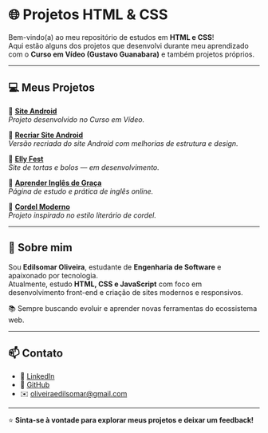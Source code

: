 # 🌐 Projetos HTML & CSS  

Bem-vindo(a) ao meu repositório de estudos em **HTML e CSS**!  
Aqui estão alguns dos projetos que desenvolvi durante meu aprendizado com o **Curso em Vídeo (Gustavo Guanabara)** e também projetos próprios.

---

## 💻 Meus Projetos  

🔹 [**Site Android**](https://edilsomar.github.io/html-css/Site%20Android/index.html)  
*Projeto desenvolvido no Curso em Vídeo.*

🔹 [**Recriar Site Android**](https://edilsomar.github.io/html-css/Recriar-site-android/index.html)  
*Versão recriada do site Android com melhorias de estrutura e design.*

🔹 [**Elly Fest**](https://edilsomar.github.io/html-css/Elly-Fest/index.html)  
*Site de tortas e bolos — em desenvolvimento.*

🔹 [**Aprender Inglês de Graça**](https://edilsomar.github.io/html-css/Inglês/index.html)  
*Página de estudo e prática de inglês online.*

🔹 [**Cordel Moderno**](https://edilsomar.github.io/html-css/Site-Cordel/index.html)  
*Projeto inspirado no estilo literário de cordel.*

---

## 🚀 Sobre mim  

Sou **Edilsomar Oliveira**, estudante de **Engenharia de Software** e apaixonado por tecnologia.  
Atualmente, estudo **HTML, CSS e JavaScript** com foco em desenvolvimento front-end e criação de sites modernos e responsivos.  

📚 Sempre buscando evoluir e aprender novas ferramentas do ecossistema web.  

---

## 📫 Contato  

- 💼 [LinkedIn](https://www.linkedin.com/in/edilsomar-oliveira)  
- 🐙 [GitHub](https://github.com/edilsomar)  
- ✉️ oliveiraedilsomar@gmail.com  

---

⭐ **Sinta-se à vontade para explorar meus projetos e deixar um feedback!**